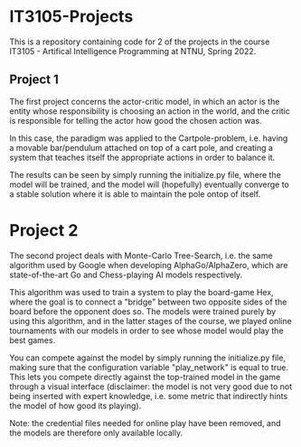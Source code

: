 # IT3105-Projects
This is a repository containing code for 2 of the projects in the course IT3105 - Artifical Intelligence Programming at NTNU, Spring 2022.

## Project 1

The first project concerns the actor-critic model, in which an actor is the entity whose responsibility is choosing an action in the world, and the critic 
is responsible for telling the actor how good the chosen action was.

In this case, the paradigm was applied to the Cartpole-problem, i.e. having a movable bar/pendulum attached on top of a cart pole, and creating a system that
teaches itself the appropriate actions in order to balance it.

The results can be seen by simply running the initialize.py file, where the model will be trained, and the model will (hopefully) eventually converge
to a stable solution where it is able to maintain the pole ontop of itself.

# Project 2

The second project deals with Monte-Carlo Tree-Search, i.e. the same algorithm used by Google when developing AlphaGo/AlphaZero, which are state-of-the-art 
Go and Chess-playing AI models respectively.

This algorithm was used to train a system to play the board-game Hex, where the goal is to connect a "bridge" between two opposite sides of the board before the
opponent does so. The models were trained purely by using this algorithm, and in the latter stages of the course, we played online tournaments with our
models in order to see whose model would play the best games.

You can compete against the model by simply running the initialize.py file, making sure that the configuration variable "play_network" is equal to true. This
lets you compete directly against the top-trained model in the game through a visual interface (disclaimer: the model is not very good due to not being
inserted with expert knowledge, i.e. some metric that indirectly hints the model of how good its playing).

Note: the credential files needed for online play have been removed, and the models are therefore only available locally.
